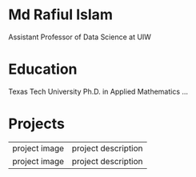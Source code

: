 # Md Rafiul Islam 
Assistant Professor of Data Science at UIW

# Education 
Texas Tech University
Ph.D. in Applied Mathematics 
...

<h1> Projects</h1>  
<table> 
  <tr>
    <td> project image </td> <td> project description</td>
  </tr> 

  <tr>
    <td> project image </td> <td> project description</td>
  </tr> 
  
</table>






